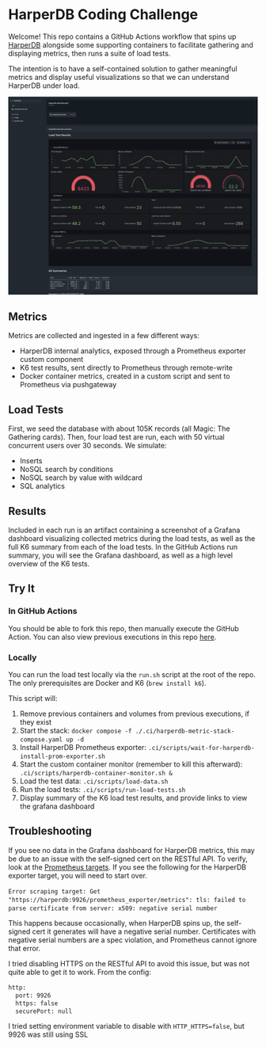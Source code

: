 # HarperDB Coding Challenge

Welcome! This repo contains a GitHub Actions workflow that spins up [HarperDB](https://www.harpersystems.dev) alongside some supporting containers to facilitate gathering and displaying metrics, then runs a suite of load tests.

The intention is to have a self-contained solution to gather meaningful metrics and display useful visualizations so that we can understand HarperDB under load. 

![Dashboard](https://github.com/sleekmountaincat/harperdb-funtimes/raw/refs/heads/main/example.png)

## Metrics 
Metrics are collected and ingested in a few different ways:
* HarperDB internal analytics, exposed through a Prometheus exporter custom component
* K6 test results, sent directly to Prometheus through remote-write
* Docker container metrics, created in a custom script and sent to Prometheus via pushgateway

## Load Tests
First, we seed the database with about 105K records (all Magic: The Gathering cards). Then, four load test are run, each with 50 virtual concurrent users over 30 seconds. We simulate:
* Inserts
* NoSQL search by conditions
* NoSQL search by value with wildcard
* SQL analytics

## Results 
Included in each run is an artifact containing a screenshot of a Grafana dashboard visualizing collected metrics during the load tests, as well as the full K6 summary from each of the load tests. In the GitHub Actions run summary, you will see the Grafana dashboard, as well as a high level overview of the K6 tests. 

## Try It
### In GitHub Actions
You should be able to fork this repo, then manually execute the GitHub Action. You can also view previous executions in this repo [here](https://github.com/sleekmountaincat/harperdb-funtimes/actions/workflows/harperdb-load-test.yaml).

### Locally
You can run the load test locally via the `run.sh` script at the root of the repo. The only prerequisites are Docker and K6 (`brew install k6`).

This script will:
1. Remove previous containers and volumes from previous executions, if they exist
2. Start the stack: `docker compose -f ./.ci/harperdb-metric-stack-compose.yaml up -d`
3. Install HarperDB Prometheus exporter: `.ci/scripts/wait-for-harperdb-install-prom-exporter.sh`
4. Start the custom container monitor (remember to kill this afterward): `.ci/scripts/harperdb-container-monitor.sh &` 
5. Load the test data: `.ci/scripts/load-data.sh`
6. Run the load tests: `.ci/scripts/run-load-tests.sh`
7. Display summary of the K6 load test results, and provide links to view the grafana dashboard

## Troubleshooting
If you see no data in the Grafana dashboard for HarperDB metrics, this may be due to an issue with the self-signed cert on the RESTful API. To verify, look at the [Prometheus targets](http://localhost:9090/targets). If you see the following for the HarperDB exporter target, you will need to start over.

`Error scraping target: Get "https://harperdb:9926/prometheus_exporter/metrics": tls: failed to parse certificate from server: x509: negative serial number`

This happens because occasionally, when HarperDB spins up, the self-signed cert it generates will have a negative serial number.  Certificates with negative serial numbers are a spec violation, and Prometheus cannot ignore that error. 

I tried disabling HTTPS on the RESTful API to avoid this issue, but was not quite able to get it to work. 
From the config:
```
http:
  port: 9926         
  https: false       
  securePort: null  
```
I tried setting environment variable to disable with `HTTP_HTTPS=false`, but 9926 was still using SSL
